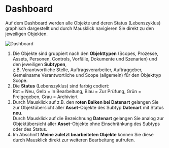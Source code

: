 # Dashboard

Auf dem Dashboard werden alle Objekte und deren Status (Lebenszyklus) graphisch dargestellt und durch Mausklick navigieren Sie direkt zu den jeweiligen Objekten.

![Dashboard](./docs/2.manual/2.dashboard/media/veo_dashboard.de.png)

1. Die Objekte sind gruppiert nach den **Objekttypen** (Scopes, Prozesse, Assets, Personen, Controls, Vorfälle, Dokumente und Szenarien) und den jeweiligen **Subtypen**,<br>z.B. Verantwortliche Stelle, Auftragsverarbeiter, Auftraggeber, Gemeinsame Verantwortliche und Scope (allgemein) für den Objekttyp Scope.
1. Die **Status** (Lebenszyklus) sind farbig codiert:<br>Rot = Neu, Gelb = In Bearbeitung, Blau = Zur Prüfung, Grün = Freigegeben, Grau = Archiviert
1. Durch Mausklick auf z.B. den **roten Balken bei Datenart** gelangen Sie zur Objektübersicht aller **Asset**-Objekte des Subtyp **Datenart** mit Status **neu**.<br>Durch Mausklick auf die Bezeichnung **Datenart** gelangen Sie analog zur Objektübersicht aller **Asset**-Objekte ohne Einschränkung des Subtyps oder des Status.
1. Im Abschnitt **Meine zuletzt bearbeiteten Objekte** können Sie diese durch Mausklick direkt zur weiteren Bearbeitung aufrufen.
